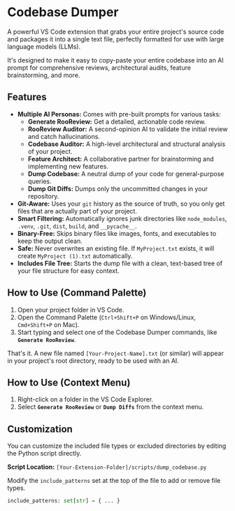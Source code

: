 # Codebase Dumper

A powerful VS Code extension that grabs your entire project's source code and packages it into a single text file, perfectly formatted for use with large language models (LLMs).

It's designed to make it easy to copy-paste your entire codebase into an AI prompt for comprehensive reviews, architectural audits, feature brainstorming, and more.

## Features

* **Multiple AI Personas:** Comes with pre-built prompts for various tasks:
  * **Generate RooReview:** Get a detailed, actionable code review.
  * **RooReview Auditor:** A second-opinion AI to validate the initial review and catch hallucinations.
  * **Codebase Auditor:** A high-level architectural and structural analysis of your project.
  * **Feature Architect:** A collaborative partner for brainstorming and implementing new features.
  * **Dump Codebase:** A neutral dump of your code for general-purpose queries.
  * **Dump Git Diffs:** Dumps only the uncommitted changes in your repository.
* **Git-Aware:** Uses your `git` history as the source of truth, so you only get files that are actually part of your project.
* **Smart Filtering:** Automatically ignores junk directories like `node_modules`, `.venv`, `.git`, `dist`, `build`, and `__pycache__`.
* **Binary-Free:** Skips binary files like images, fonts, and executables to keep the output clean.
* **Safe:** Never overwrites an existing file. If `MyProject.txt` exists, it will create `MyProject (1).txt` automatically.
* **Includes File Tree:** Starts the dump file with a clean, text-based tree of your file structure for easy context.

## How to Use (Command Palette)

1.  Open your project folder in VS Code.
2.  Open the Command Palette (`Ctrl+Shift+P` on Windows/Linux, `Cmd+Shift+P` on Mac).
3.  Start typing and select one of the Codebase Dumper commands, like **`Generate RooReview`**.

That's it. A new file named `[Your-Project-Name].txt` (or similar) will appear in your project's root directory, ready to be used with an AI.

## How to Use (Context Menu)

1.  Right-click on a folder in the VS Code Explorer.
2.  Select **`Generate RooReview`** or **`Dump Diffs`** from the context menu.

## Customization

You can customize the included file types or excluded directories by editing the Python script directly.

**Script Location:** `[Your-Extension-Folder]/scripts/dump_codebase.py`

Modify the `include_patterns` set at the top of the file to add or remove file types.
```python
include_patterns: set[str] = { ... }